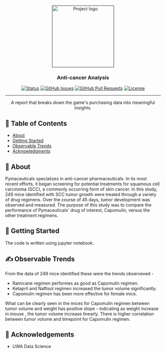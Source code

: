 <p align="center">
  <a href="" rel="noopener">
 <img width=200px height=200px src="https://i.imgur.com/6wj0hh6.jpg" alt="Project logo"></a>
</p>

<h3 align="center">Anti-cancer Analysis</h3>

<div align="center">

[![Status](https://img.shields.io/badge/status-active-success.svg)]()
[![GitHub Issues](https://img.shields.io/github/issues/kylelobo/The-Documentation-Compendium.svg)](https://github.com/kylelobo/The-Documentation-Compendium/issues)
[![GitHub Pull Requests](https://img.shields.io/github/issues-pr/kylelobo/The-Documentation-Compendium.svg)](https://github.com/kylelobo/The-Documentation-Compendium/pulls)
[![License](https://img.shields.io/badge/license-MIT-blue.svg)](/LICENSE)

</div>

---

<p align="center">  A report that breaks down the game's purchasing data into meaningful insights.
    <br> 
</p>

## 📝 Table of Contents

- [About](#about)
- [Getting Started](#getting_started)
- [Observable Trends](#trends)
- [Acknowledgments](#acknowledgement)

## 🧐 About <a name = "about"></a>
Pymaceuticals specializes in anti-cancer pharmaceuticals. In its most recent efforts, it began screening for potential treatments for squamous cell carcinoma (SCC), a commonly occurring form of skin cancer.
In this study, 249 mice identified with SCC tumor growth were treated through a variety of drug regimens. Over the course of 45 days, tumor development was observed and measured. The purpose of this study was to compare the performance of Pymaceuticals' drug of interest, Capomulin, versus the other treatment regimens.

## 🏁 Getting Started <a name = "getting_started"></a>

The code is written using jupyter notebook.


## ✍️ Observable Trends <a name = "trends"></a>
From the data of 249 mice identified these were the trends observeved -
- Ramicane regimen performes as good as Capomulin regimen.
- Ketapril and Naftisol regimen increased the  tumor volume significantly.
- Capomulin regimen has been more effective for female mice.

What can be clearly seen in the  mices for Capomulin regimen between tumor volume and weight has positive slope - indicating as weight increase in mouse , the tumor volume increase linearly. There is higher correlation between tumor volume and timepoint for Capomulin regimen.

## 🎉 Acknowledgements <a name = "acknowledgement"></a>
- UWA Data Science
